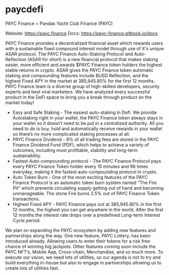 # paycdefi
PAYC Finance = Pandas Yacht Club Finance (PAYC) 

Website: https://payc.finance
Docs: https://payc-finance.gitbook.io/docs

PAYC Finance provides a decentralized financial asset which rewards users with a sustainable fixed compound interest model through use of it's unique ASAR protocol.
The PAYC Finance Auto-Staking Protocol and Auto-Reflection (ASAR for short) is a new financial protocol that makes staking easier, more efficient and awards $PAYC Finance token holders the highest stable returns in crypto.
ASAR gives the PAYC Finance token automatic staking and compounding features include BUSD Reflection, and the highest Fixed APY in the market at 385,945.80% for the first 12 months.
PAYC Finance team is a diverse group of high-skilled developers, security experts and best viral marketers. We have analyzed every successful product in the DeFi space to bring you a break through product on the market today!

- Easy and Safe Staking -  The easiest auto-staking in Defi. We provide Autostaking right in your wallet, the PAYC Finance token always stays in your wallet so it doesn’t need to be put in a centralized authority. All you need to do is buy, hold and automatically receive rewards in your wallet so there’s no more complicated staking processes at all.
- PAYC Finance Dividend - 9% of all trading fees are stored in the PAYC Finance Dividend Fund (PDF), which helps to achieve a variety of outcomes, including most profitable, stability and long-term sustainability.
- Fastest Auto-compounding protocol - The PAYC Finance Protocol pays every PAYC Finance Token holder every 15 minutes and 96 times everyday, making it the fastest auto-compounding protocol in crypto. 
- Auto Token Burn - One of the most exciting features of the PAYC Finance Protocol is an automatic token burn system named “The Fire Pit” which prevents circulating supply getting out of hand and becoming unmanageable. The stone Fire burns 2.5% out of PAYC Finance Token transactions.
- Highest Fixed APY - PAYC Finance pays out at 385,945.80% in the first 12 months, the highest you can get anywhere in the world. After the first 12 months the interest rate drops over a predefined Long-term Interest Cycle period.

We plan on expanding the PAYC ecosystem by adding new features and partnerships along the way. One new feature, PAYC Lottery, has been introduced already. Allowing users to enter their tokens for a risk free chance of winning big jackpots. Other features coming soon include the PAYC NFT’s, Mobile App, Cross-chain, Merchandise, and so much more. To execute our vision, we need lots of utilities, so our agenda is not to try and build everything in-house but also to engage in partnerships allowing us to create lots of utilities fast.
